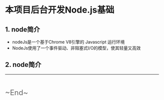 # 本项目后台开发Node.js基础
<ClientOnly>
  <Valine></Valine>
</ClientOnly>

## 1. node简介
- nodeJs是一个基于Chrome V8引擎的 Javascript 运行环境
- NodeJs使用了一个事件驱动、非阻塞式I/O的模型，使其轻量又高效

## 2. node简介

---
<br />

<font color="#666" size="5">\~End~</font>